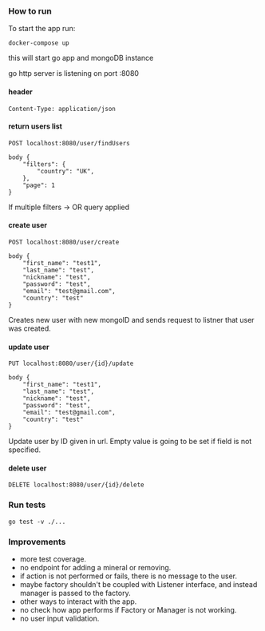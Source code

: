 ### How to run
To start the app run:
```
docker-compose up
```
this will start go app and mongoDB instance

go http server is listening on port :8080

#### header
`Content-Type: application/json`

#### return users list
```
POST localhost:8080/user/findUsers

body {
    "filters": {
        "country": "UK",
    },
    "page": 1
}

```
If multiple filters -> OR query applied 

#### create user
```
POST localhost:8080/user/create

body {
    "first_name": "test1",
    "last_name": "test",
    "nickname": "test",
    "password": "test",
    "email": "test@gmail.com",
    "country": "test"
}
```
Creates new user with new mongoID and sends request to listner that user was created.

#### update user
```
PUT localhost:8080/user/{id}/update

body {
    "first_name": "test1",
    "last_name": "test",
    "nickname": "test",
    "password": "test",
    "email": "test@gmail.com",
    "country": "test"
}
```
Update user by ID given in url. Empty value is going to be set if field is not specified.

#### delete user
```DELETE localhost:8080/user/{id}/delete```

### Run tests
`go test -v ./...`

### Improvements

* more test coverage.
* no endpoint for adding a mineral or removing.
* if action is not performed or fails, there is no message to the user.
* maybe factory shouldn't be coupled with Listener interface, and instead manager is passed to the factory.
* other ways to interact with the app.
* no check how app performs if Factory or Manager is not working.
* no user input validation.